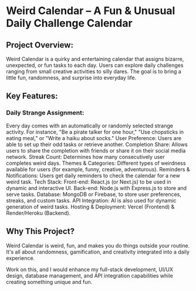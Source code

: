 
# Weird Calendar – A Fun & Unusual Daily Challenge Calendar

## Project Overview: 

Weird Calendar is a quirky and entertaining calendar that assigns bizarre, unexpected, or fun tasks to each day. Users can explore daily challenges ranging from small creative activities to silly dares. The goal is to bring a little fun, randomness, and surprise into everyday life.

## Key Features:

### Daily Strange Assignment: 

Every day comes with an automatically or randomly selected strange activity. For instance, "Be a pirate talker for one hour," "Use chopsticks in eating meal," or "Write a haiku about socks." User Preference: Users are able to set up their odd tasks or retrieve another. Completion Share: Allows users to share the completion with friends or share it on their social media network. Streak Count: Determines how many consecutively user completes weird days. Themes & Categories: Different types of weirdness available for users (for example, funny, creative, adventurous). Reminders & Notifications: Users get daily reminders to check the calendar for a new weird task. Tech Stack: Front-end: React.js (or Next.js) to be used in dynamic and interactive UI. Back-end: Node.js with Express.js to store and serve tasks. Database: MongoDB or Firebase, to store user preferences, streaks, and custom tasks. API Integration: AI is also used for dynamic generation of weird tasks. Hosting & Deployment: Vercel (Frontend) & Render/Heroku (Backend).


## Why This Project? 

Weird Calendar is weird, fun, and makes you do things outside your routine. It's all about randomness, gamification, and creativity integrated into a daily experience.

Work on this, and I would enhance my full-stack development, UI/UX design, database management, and API integration capabilities while creating something unique and fun.
